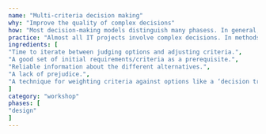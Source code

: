 ```yaml
---
name: "Multi-criteria decision making"
why: "Improve the quality of complex decisions"
how: "Most decision-making models distinguish many phasess. In general, you will have a preparation phases to investigate the different alternatives, the criteria and their weight. Also involve the relevant stakeholders. After that, the criteria can be evaluated per option, leading to the favourite option being chosen."
practice: "Almost all IT projects involve complex decisions. In methods like Scrum and lean, the decisions are postponed as late as possible to have more information for making the right decision or to change a decision if it does not work."
ingredients: [
"Time to iterate between judging options and adjusting criteria.",
"A good set of initial requirements/criteria as a prerequisite.",
"Reliable information about the different alternatives.",
"A lack of prejudice.",
"A technique for weighting criteria against options like a ‘decision tree’."
]
category: "workshop"
phases: [
"design"
]
---
```

